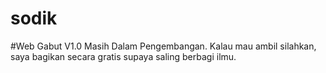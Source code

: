 # sodik
#Web Gabut V1.0 Masih Dalam Pengembangan.
Kalau mau ambil silahkan, saya bagikan secara gratis supaya saling berbagi ilmu.
